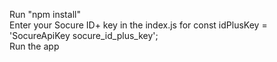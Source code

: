 Run "npm install"
<br />
Enter your Socure ID+ key in the index.js for const idPlusKey = 'SocureApiKey socure_id_plus_key';
<br />
Run the app
